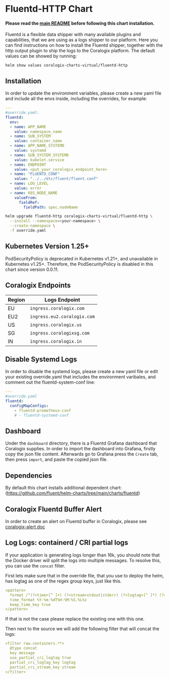 # Fluentd-HTTP Chart

#### Please read the [main README](https://github.com/coralogix/telemetry-shippers/blob/master/README.md) before following this chart installation.

Fluentd is a flexible data shipper with many available plugins and capabilities, that we are using as a logs shipper to our platform.
Here you can find instructions on how to install the Fluentd shipper, together with the http output plugin to ship the logs to the Coralogix platform.
The default values can be showed by running:

```
helm show values coralogix-charts-virtual/fluentd-http
```

## Installation

In order to update the environment variables, please create a new yaml file and include all the envs inside, including the overrides, for example:

```yaml
---
#override.yaml:
fluentd:
  env:
  - name: APP_NAME
    value: namespace_name
  - name: SUB_SYSTEM
    value: container_name
  - name: APP_NAME_SYSTEMD
    value: systemd
  - name: SUB_SYSTEM_SYSTEMD
    value: kubelet.service
  - name: ENDPOINT
    value: <put_your_coralogix_endpoint_here>
  - name: "FLUENTD_CONF"
    value: "../../etc/fluent/fluent.conf"
  - name: LOG_LEVEL
    value: error
  - name: K8S_NODE_NAME
    valueFrom:
      fieldRef:
        fieldPath: spec.nodeName
```

```bash
helm upgrade fluentd-http coralogix-charts-virtual/fluentd-http \
  --install --namespace=<your-namespace> \
  --create-namespace \
  -f override.yaml
```

## Kubernetes Version 1.25+

PodSecurityPolicy is deprecated in Kubernetes v1.21+, and unavailable in Kubernetes v1.25+.
Therefore, the PodSecurityPolicy is disabled in this chart since version 0.0.11.

## Coralogix Endpoints

| Region | Logs Endpoint               |
|--------|-----------------------------|
| EU     | `ingress.coralogix.com`     |
| EU2    | `ingress.eu2.coralogix.com` |
| US     | `ingress.coralogix.us`      |
| SG     | `ingress.coralogixsg.com`   |
| IN     | `ingress.coralogix.in`      |

## Disable Systemd Logs

In order to disable the systemd logs, please create a new yaml file or edit your existing override.yaml that includes the environment varibales, and comment out the fluentd-system-conf line:

```yaml
---
#override.yaml
fluentd:
  configMapConfigs:
    - fluentd-prometheus-conf
    # - fluentd-systemd-conf
```

## Dashboard

Under the `dashboard` directory, there is a Fluentd Grafana dashboard that Coralogix supplies.
In order to import the dashboard into Grafana, firstly copy the json file content.
Afterwards go to Grafana press the `Create` tab, then press `import`, and paste the copied json file.

## Dependencies

By default this chart installs additional dependent chart:
(https://github.com/fluent/helm-charts/tree/main/charts/fluentd)

## Coralogix Fluentd Buffer Alert

In order to create an alert on Fluentd buffer in Coralogix, please see [coralogix-alert doc](https://github.com/coralogix/telemetry-shippers/blob/master/logs/fluentd/docs/coralogix-alerts.md)


## Log Logs: containerd / CRI partial logs

If your application is generating logs longer than 16k, you should note that the Docker driver will split the logs into multiple messages.
To resolve this, you can use the `concat` filter.

First lets make sure that in the override file, that you use to deploy the helm, has logtag as one of the regex group keys, just like this.

```yaml
<pattern>
  format /^(?<time>[^ ]+) (?<stream>stdout|stderr) (?<logtag>[^ ]*) (?<message>.*)$/
  time_format %Y-%m-%dT%H:%M:%S.%L%z
  keep_time_key true
</pattern>
```
If that is not the case please replace the existing one with this one.

Then next to the source we will add the following filter that will concat the logs:

```yaml
<filter raw.containers.**>
  @type concat
  key message
  use_partial_cri_logtag true
  partial_cri_logtag_key logtag
  partial_cri_stream_key stream
</filter>
```
